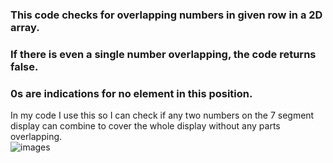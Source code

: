 ### This code checks for overlapping numbers in given row in a 2D array. <br/>
### If there is even a single number overlapping, the code returns false. <br/>
### 0s are indications for no element in this position. <br/>
In my code I use this so I can check if any two numbers on the 7 segment display can combine to cover the whole display without any parts overlapping. <br/>
![images](https://github.com/user-attachments/assets/08a98e7e-376f-40e8-b54d-7fd5b2f12095)
